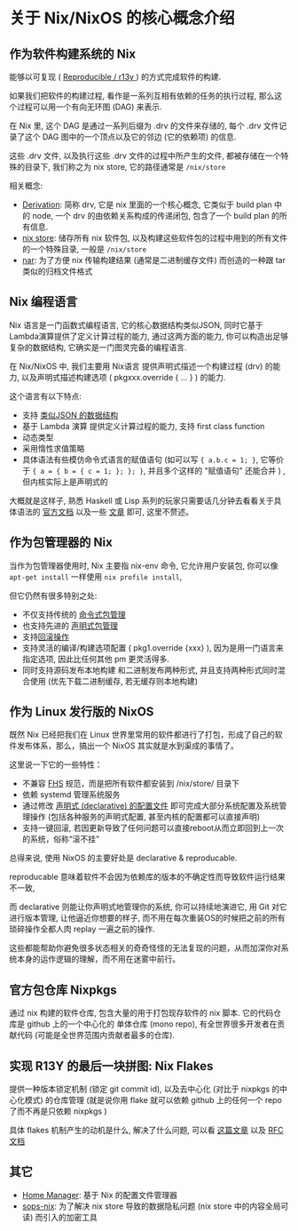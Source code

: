 关于 Nix/NixOS 的核心概念介绍
==========================


作为软件构建系统的 Nix 
-------------------

能够以可复现 ( [Reproducible / r13y ](https://r13y.com/iso-gnome/index.html) ) 的方式完成软件的构建.

如果我们把软件的构建过程, 看作是一系列互相有依赖的任务的执行过程, 那么这个过程可以用一个有向无环图 (DAG) 来表示.

在 Nix 里, 这个 DAG 是通过一系列后缀为 .drv 的文件来存储的, 每个 .drv 文件记录了这个 DAG 图中的一个顶点以及它的邻边 (它的依赖项) 的信息.

这些 .drv 文件, 以及执行这些 .drv 文件的过程中所产生的文件, 都被存储在一个特殊的目录下, 我们称之为 nix store, 它的路径通常是 `/nix/store`



相关概念:

- [Derivation](): 简称 drv, 它是 nix 里面的一个核心概念,  它类似于 build plan 中的 node, 一个 drv 的由依赖关系构成的传递闭包, 包含了一个 build plan 的所有信息.
- [nix store](): 储存所有 nix 软件包, 以及构建这些软件包的过程中用到的所有文件的一个特殊目录, 一般是 `/nix/store`
- [nar](): 为了方便 nix 传输构建结果 (通常是二进制缓存文件) 而创造的一种跟 tar 类似的归档文件格式


Nix 编程语言
-----------

Nix 语言是一门函数式编程语言, 它的核心数据结构类似JSON, 同时它基于Lambda演算提供了定义计算过程的能力, 通过这两方面的能力, 你可以构造出足够复杂的数据结构, 它确实是一门图灵完备的编程语言.

在 Nix/NixOS 中, 我们主要用 Nix语言 提供声明式描述一个构建过程 (drv) 的能力, 以及声明式描述构建选项 ( pkgxxx.override { ... }  )  的能力.

这个语言有以下特点:

- 支持 [类似JSON 的数据结构](https://nixos.org/manual/nix/unstable/expressions/language-constructs.html)
- 基于 Lambda 演算 提供定义计算过程的能力, 支持 first class function
- 动态类型
- 采用惰性求值策略
- 具体语法有些模仿命令式语言的赋值语句 (如可以写 `{ a.b.c = 1; }`, 它等价于 `{ a = { b = { c = 1; }; }; }`, 并且多个这样的 "赋值语句" 还能合并 ) , 但内核实际上是声明式的

大概就是这样子, 熟悉 Haskell 或 Lisp 系列的玩家只需要话几分钟去看看关于具体语法的 [官方文档](https://nixos.wiki/wiki/Nix_Expression_Language) 以及一些 [文章](https://nixery.dev/nix-1p.html) 即可, 这里不赘述。


作为包管理器的 Nix
----------------

当作为包管理器使用时, Nix 主要指 nix-env 命令, 它允许用户安装包, 你可以像 `apt-get install` 一样使用 `nix profile install`, 

但它仍然有很多特别之处:

- 不仅支持传统的 [命令式包管理](https://nixos.org/manual/nix/unstable/command-ref/new-cli/nix3-profile-install.html) 
- 也支持先进的 [声明式包管理](https://nixos.org/manual/nixpkgs/stable/#sec-declarative-package-management)
- 支持[回滚操作](https://nixos.org/manual/nix/unstable/command-ref/new-cli/nix3-profile-rollback.html)
- 支持灵活的编译/构建选项配置 ( pkg1.override {xxx} ),  因为是用一门语言来指定选项, 因此比任何其他 pm 更灵活得多.
- 同时支持源码发布本地构建 和二进制发布两种形式, 并且支持两种形式同时混合使用 (优先下载二进制缓存, 若无缓存则本地构建)


作为 Linux 发行版的 NixOS
-----------------------


既然 Nix 已经把我们在 Linux 世界里常用的软件都进行了打包，形成了自己的软件发布体系，那么，搞出一个 NixOS 其实就是水到渠成的事情了。

这里说一下它的一些特性：

- 不兼容 [FHS]() 规范，而是把所有软件都安装到 /nix/store/ 目录下
- 依赖 systemd 管理系统服务
- 通过修改 [声明式 (declarative) 的配置文件](https://nixos.org/manual/nixos/stable/index.html#sec-configuration-file) 即可完成大部分系统配置及系统管理操作 (包括各种服务的声明式配置, 甚至内核的配置都可以直接声明)
- 支持一键回滚, 若因更新导致了任何问题可以直接reboot从而立即回到上一次的系统，俗称“滚不挂”

总得来说, 使用 NixOS 的主要好处是 declarative & reproducable.

reproducable 意味着软件不会因为依赖库的版本的不确定性而导致软件运行结果不一致,

而 declarative 则能让你声明式地管理你的系统, 你可以持续地演进它, 用 Git 对它进行版本管理, 让他逼近你想要的样子, 而不用在每次重装OS的时候把之前的所有琐碎操作全都人肉 replay 一遍之前的操作.

这些都能帮助你避免很多状态相关的奇奇怪怪的无法复现的问题，从而加深你对系统本身的运作逻辑的理解，而不用在迷雾中前行。





官方包仓库 Nixpkgs
-----------------


通过 nix 构建的软件仓库, 包含大量的用于打包现存软件的 nix 脚本. 它的代码仓库是 github 上的一个中心化的 单体仓库 (mono repo), 有全世界很多开发者在贡献代码 (可能是全世界范围内贡献者最多的仓库).


实现 R13Y 的最后一块拼图: Nix Flakes
-----------------------------------------

提供一种版本锁定机制 (锁定 git commit id), 以及去中心化 (对比于 nixpkgs 的中心化模式)  的仓库管理 (就是说你用 flake 就可以依赖 github 上的任何一个 repo 了而不再是只依赖 nixpkgs )

具体 flakes 机制产生的动机是什么, 解决了什么问题, 可以看 [这篇文章](https://www.tweag.io/blog/2020-07-31-nixos-flakes/) 以及 [RFC文档](https://github.com/tweag/rfcs/blob/flakes/rfcs/0049-flakes.md#motivation)


其它
---

- [Home Manager](https://github.com/nix-community/home-manager): 基于 Nix 的配置文件管理器
- [sops-nix](https://github.com/Mic92/sops-nix): 为了解决 nix store 导致的数据隐私问题 (nix store 中的内容全局可读) 而引入的加密工具
